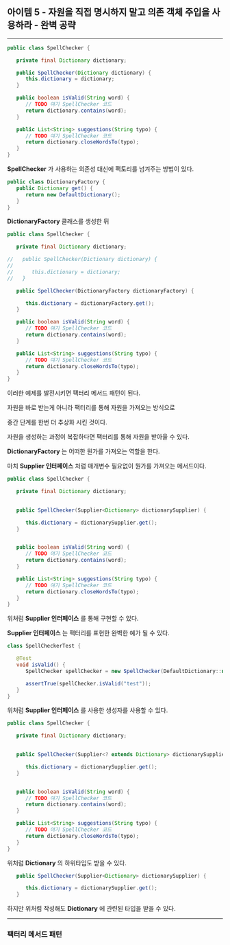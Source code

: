 ## 아이템 5 - 자원을 직접 명시하지 말고 의존 객체 주입을 사용하라 - 완벽 공략
---
```java
public class SpellChecker {

   private final Dictionary dictionary;

   public SpellChecker(Dictionary dictionary) {
      this.dictionary = dictionary;
   }

   public boolean isValid(String word) {
      // TODO 여기 SpellChecker 코드
      return dictionary.contains(word);
   }

   public List<String> suggestions(String typo) {
      // TODO 여기 SpellChecker 코드
      return dictionary.closeWordsTo(typo);
   }
}
```

__SpellChecker__ 가 사용하는 의존성 대신에 팩토리를 넘겨주는 방법이 있다.

```java
public class DictionaryFactory {
   public Dictionary get() {
      return new DefaultDictionary();
   }
}
```
__DictionaryFactory__ 클래스를 생성한 뒤

```java
public class SpellChecker {

   private final Dictionary dictionary;

//   public SpellChecker(Dictionary dictionary) {
//      
//      this.dictionary = dictionary;
//   }

   public SpellChecker(DictionaryFactory dictionaryFactory) {

      this.dictionary = dictionaryFactory.get();
   }

   public boolean isValid(String word) {
      // TODO 여기 SpellChecker 코드
      return dictionary.contains(word);
   }

   public List<String> suggestions(String typo) {
      // TODO 여기 SpellChecker 코드
      return dictionary.closeWordsTo(typo);
   }
}
```
이러한 예제를 발전시키면 팩터리 메서드 패턴이 된다.

자원을 바로 받는게 아니라 팩터리를 통해 자원을 가져오는 방식으로

중간 단계를 한번 더 추상화 시킨 것이다.

자원을 생성하는 과정이 복잡하다면 팩터리를 통해 자원을 받아울 수 있다.

__DictionaryFactory__ 는 어떠한 뭔가를 가져오는 역할을 한다.

마치 __Supplier<T> 인터페이스__ 처럼 매개변수 필요없이 뭔가를 가져오는 메서드이다.

```java
public class SpellChecker {

   private final Dictionary dictionary;
   

   public SpellChecker(Supplier<Dictionary> dictionarySupplier) {

      this.dictionary = dictionarySupplier.get();
   }


   public boolean isValid(String word) {
      // TODO 여기 SpellChecker 코드
      return dictionary.contains(word);
   }

   public List<String> suggestions(String typo) {
      // TODO 여기 SpellChecker 코드
      return dictionary.closeWordsTo(typo);
   }
}
```

위처럼 __Supplier<T> 인터페이스__ 를 통해 구현할 수 있다.

__Supplier<T> 인터페이스__ 는 팩터리를 표현한 완벽한 예가 될 수 있다.

```java
class SpellCheckerTest {

   @Test
   void isValid() {
      SpellChecker spellChecker = new SpellChecker(DefaultDictionary::new);

      assertTrue(spellChecker.isValid("test"));
   }
}
```
위처럼 __Supplier<T> 인터페이스__ 를 사용한 생성자를 사용할 수 있다.

```java
public class SpellChecker {

   private final Dictionary dictionary;
   

   public SpellChecker(Supplier<? extends Dictionary> dictionarySupplier) {

      this.dictionary = dictionarySupplier.get();
   }


   public boolean isValid(String word) {
      // TODO 여기 SpellChecker 코드
      return dictionary.contains(word);
   }

   public List<String> suggestions(String typo) {
      // TODO 여기 SpellChecker 코드
      return dictionary.closeWordsTo(typo);
   }
}
```

위처럼 __Dictionary__ 의 하위타입도 받을 수 있다.

```java
   public SpellChecker(Supplier<Dictionary> dictionarySupplier) {

      this.dictionary = dictionarySupplier.get();
   }

```
하지만 위처럼 작성해도 __Dictionary__ 에 관련된 타입을 받을 수 있다.

---

### 팩터리 메서드 패턴

